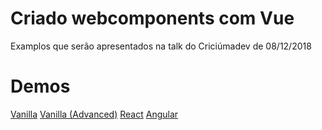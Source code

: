 # Criado webcomponents com Vue

Examplos que serão apresentados na talk do Criciúmadev de 08/12/2018

# Demos

[Vanilla](vue-custom-element-talk-vanilla-example.surge.sh)
[Vanilla (Advanced)](vue-custom-element-talk-advanced-vanilla-example.surge.sh)
[React](vue-custom-element-talk-react-example.surge.sh)
[Angular](vue-custom-element-talk-angular-example.surge.sh)